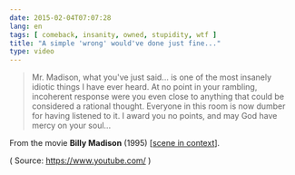 ```yaml
---
date: 2015-02-04T07:07:28
lang: en
tags: [ comeback, insanity, owned, stupidity, wtf ]
title: "A simple 'wrong' would've done just fine..."
type: video
---
```


> Mr. Madison, what you've just said... is one of the most insanely
> idiotic things I have ever heard. At no point in your rambling,
> incoherent response were you even close to anything that could be
> considered a rational thought. Everyone in this room is now dumber for
> having listened to it. I award you no points, and may God have mercy
> on your soul...

From the movie **Billy Madison** (1995) [[scene in context](https://www.youtube.com/watch?v=Ec7rCsNFn30)].

( Source: <https://www.youtube.com/> )

